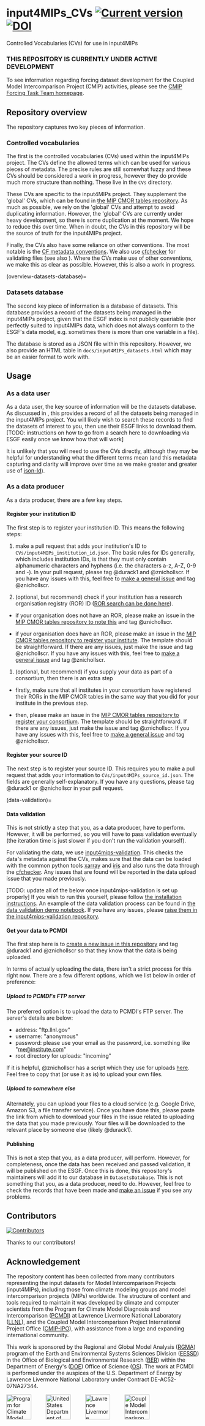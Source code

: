 # input4MIPs_CVs [![Current version](https://img.shields.io/badge/Current%20version-6.5.2-brightgreen.svg)](https://github.com/PCMDI/input4MIPs_CVs/releases/tag/6.5.2) [![DOI](https://zenodo.org/badge/doi/10.5281/zenodo.12629796.svg)](https://doi.org/10.5281/zenodo.12629796)

Controlled Vocabularies (CVs) for use in input4MIPs

### THIS REPOSITORY IS CURRENTLY UNDER ACTIVE DEVELOPMENT

To see information regarding forcing dataset development for the Coupled Model Intercomparison Project (CMIP) activities, please see the [CMIP Forcing Task Team homepage](https://wcrp-cmip.org/cmip7-task-teams/forcings/).

## Repository overview

The repository captures two key pieces of information.

### Controlled vocabularies

The first is the controlled vocabularies (CVs) used within the input4MIPs project.
The CVs define the allowed terms which can be used for various pieces of metadata.
The precise rules are still somewhat fuzzy 
and these CVs should be considered a work in progress,
however they do provide much more structure than nothing.
These live in the `CVs` directory.

These CVs are specific to the input4MIPs project.
They supplement the 'global' CVs, which can be found in 
[the MIP CMOR tables repository](https://github.com/PCMDI/mip-cmor-tables).
As much as possible, we rely on the 'global' CVs
and attempt to avoid duplicating information.
However, the 'global' CVs are currently under heavy development,
so there is some duplication at the moment.
We hope to reduce this over time.
When in doubt, the CVs in this repository will be the source of truth for the input4MIPs project.

Finally, the CVs also have some reliance on other conventions.
The most notable is the [CF metadata conventions](https://cfconventions.org/).
We also use [cfchecker](https://github.com/cedadev/cf-checker)
for validating files (see also [](#data-validation)).
Where the CVs make use of other conventions, we make this as clear as possible.
However, this is also a work in progress.

(overview-datasets-database)=
### Datasets database

The second key piece of information is a database of datasets.
This database provides a record of the datasets being managed in the input4MIPs project,
given that the ESGF index is not publicly queriable 
(nor perfectly suited to input4MIPs data, 
which does not always conform to the ESGF's data model, 
e.g. sometimes there is more than one variable in a file).

The database is stored as a JSON file within this repository.
However, we also provide an HTML table in `docs/input4MIPs_datasets.html` 
which may be an easier format to work with.

## Usage

### As a data user

As a data user, the key source of information will be the datasets database.
As discussed in [](#overview-datasets-database), 
this provides a record of all the datasets being managed in the input4MIPs project.
You will likely wish to search these records to find the datasets of interest to you,
then use their ESGF links to download them.
[TODO: instructions on how to go from a search here to downloading via ESGF easily once we know how that will work]

It is unlikely that you will need to use the CVs directly,
although they may be helpful for understanding what the different terms mean
(and this metadata capturing and clarity will improve over time 
as we make greater and greater use of 
[json-ld](https://json-ld.org/)).

### As a data producer

As a data producer, there are a few key steps.

#### Register your institution ID

The first step is to register your institution ID.
This means the following steps:

1. make a pull request that adds your institution's ID to `CVs/input4MIPs_institution_id.json`.
   The basic rules for IDs generally, which includes institution IDs,
   is that they must only contain alphanumeric characters and hyphens 
   (i.e. the characters a-z, A-Z, 0-9 and -).
   In your pull request, please tag @durack1 and @znichollscr.
   If you have any issues with this, feel free to [make a general issue](https://github.com/PCMDI/input4MIPs_CVs/issues/new)
   and tag @znichollscr.

1. (optional, but recommend) check if your institution has a research organisation registry (ROR) ID
   ([ROR search can be done here](https://ror.org/)).

  - if your organisation does not have an ROR, 
    please make an issue in the [MIP CMOR tables repository to note this](https://github.com/pcmdi/mip-cmor-tables/issues/new?assignees=&labels=&projects=&template=default.md&title=No+ROR+for+institute+X)
    and tag @znichollscr.

  - if your organisation does have an ROR,
    please make an issue in the [MIP CMOR tables repository to register your institute](https://github.com/PCMDI/mip-cmor-tables/issues/new?assignees=&labels=add_institution&projects=&template=add-Institution.md&title=New+Institution).
    The template should be straightforward.
    If there are any issues, just make the issue and tag @znichollscr.
    If you have any issues with this, feel free to [make a general issue](https://github.com/pcmdi/mip-cmor-tables/issues/new?assignees=&labels=&projects=&template=default.md&title=Help+needed+to+register+ROR+for+institute+X)
    and tag @znichollscr.

1. (optional, but recommend) if you supply your data as part of a consortium, then there is an extra step

  - firstly, make sure that all institutes in your consortium have registered their RORs in the MIP CMOR tables
    in the same way that you did for your institute in the previous step.

  - then, please make an issue in the [MIP CMOR tables repository to register your consortium](https://github.com/PCMDI/mip-cmor-tables/issues/new?assignees=&labels=add_consortium&projects=&template=add-consortium.md&title=New+Consortium). 
    The template should be straightforward.
    If there are any issues, just make the issue and tag @znichollscr.
    If you have any issues with this, feel free to [make a general issue](https://github.com/pcmdi/mip-cmor-tables/issues/new?assignees=&labels=&projects=&template=default.md&title=Help+needed+to+register+ROR+for+institute+X)
    and tag @znichollscr.

#### Register your source ID

The next step is to register your source ID.
This requires you to make a pull request 
that adds your information to `CVs/input4MIPs_source_id.json`.
The fields are generally self-explanatory.
If you have any questions, please tag @durack1 or @znichollscr in your pull request.

(data-validation)=
#### Data validation

This is not strictly a step that you, as a data producer, have to perform.
However, it will be performed, so you will have to pass validation eventually
(the iteration time is just slower if you don't run the validation yourself).

For validating the data, we use [input4mips-validation](https://github.com/climate-resource/input4mips_validation).
This checks the data's metadata against the CVs, 
makes sure that the data can be loaded with the common python tools 
[xarray](https://docs.xarray.dev/en/stable/index.html) 
and [iris](https://scitools-iris.readthedocs.io/en/stable/index.html)
and also runs the data through the [cfchecker](https://github.com/cedadev/cf-checker).
Any issues that are found will be reported in the data upload issue that you made previously.

[TODO: update all of the below once input4mips-validation is set up properly]
If you wish to run this yourself, please follow [the installation instructions](https://input4mips-validation.readthedocs.io/en/latest/#installation).
An example of the data validation process can be found in [the data validation demo notebook](www.tbd.invalid).
If you have any issues, 
please [raise them in the input4mips-validation repository](https://github.com/climate-resource/input4mips_validation/issues/new/choose).

#### Get your data to PCMDI

The first step here is to [create a new issue in this repository](https://github.com/PCMDI/input4MIPs_CVs/issues/new)
and tag @durack1 and @znichollscr so that they know that the data is being uploaded.

In terms of actually uploading the data, there isn't a strict process for this right now.
There are a few different options, which we list below in order of preference:

##### Upload to PCMDI's FTP server

The preferred option is to upload the data to PCMDI's FTP server.
The server's details are below:

- address: "ftp.llnl.gov"
- username: "anonymous"
- password: please use your email as the password, i.e. something like "me@institute.com"
- root directory for uploads: "incoming"

If it is helpful, @znichollscr has a script which they use for uploads 
[here](https://github.com/climate-resource/CMIP-GHG-Concentration-Generation/blob/main/scripts/upload-to-ftp-server.py).
Feel free to copy that (or use it as is) to upload your own files.

##### Upload to somewhere else

Alternately, you can upload your files to a cloud service (e.g. Google Drive, Amazon S3, a file transfer service).
Once you have done this, please paste the link 
from which to download your files in the issue related to uploading the data that you made previously.
Your files will be downloaded to the relevant place by someone else (likely @durack1).

#### Publishing

This is not a step that you, as a data producer, will perform.
However, for completeness, once the data has been received and passed validation,
it will be published on the ESGF.
Once this is done, this repository's maintainers will add it to our database in `DatasetsDatabase`.
This is not something that you, as a data producer, need to do.
However, feel free to check the records that have been made
and [make an issue](https://github.com/PCMDI/input4MIPs_CVs/issues/new)
if you see any problems.

## Contributors

[![Contributors](https://contrib.rocks/image?repo=PCMDI/input4MIPs_CVs)](https://github.com/PCMDI/input4MIPs_CVs/graphs/contributors)

Thanks to our contributors!

## Acknowledgement

The repository content has been collected from many contributors representing the input datasets for Model Intercomparison Projects (input4MIPs), including those from climate modeling groups and model intercomparison projects (MIPs) worldwide. The structure of content and tools required to maintain it was developed by climate and computer scientists from the Program for Climate Model Diagnosis and Intercomparison ([PCMDI](https://pcmdi.llnl.gov/)) at Lawrence Livermore National Laboratory ([LLNL](https://www.llnl.gov/)), and the Coupled Model Intercomparison Project International Project Office ([CMIP-IPO](https://wcrp-cmip.org/cmip-governance/project-office/)), with assistance from a large and expanding international community.

This work is sponsored by the Regional and Global Model Analysis ([RGMA](https://climatemodeling.science.energy.gov/program/regional-global-model-analysis)) program of the Earth and Environmental Systems Sciences Division ([EESSD](https://science.osti.gov/ber/Research/eessd)) in the Office of Biological and Environmental Research ([BER](https://science.osti.gov/ber)) within the Department of Energy's ([DOE](https://www.energy.gov/)) Office of Science ([OS](https://science.osti.gov/)). The work at PCMDI is performed under the auspices of the U.S. Department of Energy by Lawrence Livermore National Laboratory under Contract DE-AC52-07NA27344.

<p>
    <img src="https://pcmdi.github.io/assets/PCMDI/100px-PCMDI-Logo-NoText-square-png8.png"
         width="65"
         style="margin-right: 30px"
         title="Program for Climate Model Diagnosis and Intercomparison"
         alt="Program for Climate Model Diagnosis and Intercomparison"
    >&nbsp;
    <img src="https://pcmdi.github.io/assets/DOE/480px-DOE_Seal_Color.png"
         width="65"
         style="margin-right: 30px"
         title="United States Department of Energy"
         alt="United States Department of Energy"
    >&nbsp;
    <img src="https://pcmdi.github.io/assets/LLNL/212px-LLNLiconPMS286-WHITEBACKGROUND.png"
         width="65"
         style="margin-right: 30px"
         title="Lawrence Livermore National Laboratory"
         alt="Lawrence Livermore National Laboratory"
    >&nbsp;
    <img src="https://pcmdi.github.io/assets/CMIP/100px-CMIP_Logo_RGB_Positive-square-96dpi.png"
         width="65"
         style="margin-right: 30px"
         title="Couple Model Intercomparison Project International Project Office"
         alt="Couple Model Intercomparison Project International Project Office"
    >
</p>
